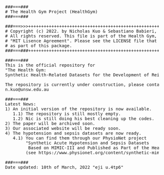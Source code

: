 <pre>
###===### 
# The Health Gym Project (HealthGym)
###===###

###===>>>++++++++++++++++++++++++++++++++++++++++++++++++++++++++++++++++++++++++++++++
# Copyright (c) 2022. by Nicholas Kuo & Sebastiano Babieri, UNSW.                     +
# All rights reserved. This file is part of the Health Gym, and is released under the +
# "MIT Lisence Agreement". Please see the LICENSE file that should have been included +
# as part of this package.                                                            +
###===###++++++++++++++++++++++++++++++++++++++++++++++++++++++++++++++++++++++++++++++

###===###
This is the official repository for 
"The Health Gym:
Synthetic Health-Related Datasets for the Development of Reinforcement Learning Algorithms"

The repository is currently under construction, please contact NicK via the email address
n.kuo@unsw.edu.au

###===###
Latest News:
1) An initial version of the repository is now available.
   1.1) The repository is still mostly empty.
   1.2) Nic is still doing his best cleaning up the codes.
2) The paper will be archived soon.
3) Our associated website will be ready soon.
4) The hypotension and sepsis datasets are now ready.
   4.1) You can find them through our PhysioNet project
        "Synthetic Acute Hypotension and Sepsis Datasets 
         Based on MIMIC-III and Published as Part of the Health Gym Project"
        (see https://www.physionet.org/content/synthetic-mimic-iii-health-gym/1.0.0/)

###===###
Date updated: 10th of March, 2022 "eji u.4tp6"
